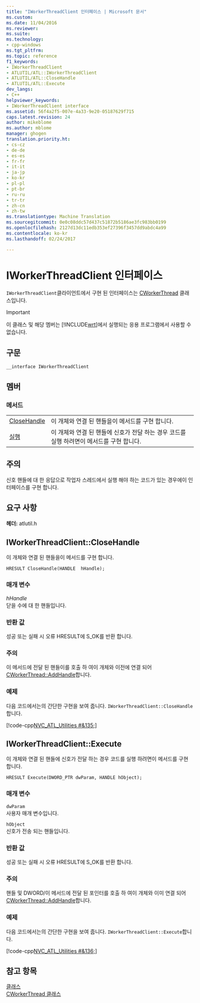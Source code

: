 ```yaml
---
title: "IWorkerThreadClient 인터페이스 | Microsoft 문서"
ms.custom: 
ms.date: 11/04/2016
ms.reviewer: 
ms.suite: 
ms.technology:
- cpp-windows
ms.tgt_pltfrm: 
ms.topic: reference
f1_keywords:
- IWorkerThreadClient
- ATLUTIL/ATL::IWorkerThreadClient
- ATLUTIL/ATL::CloseHandle
- ATLUTIL/ATL::Execute
dev_langs:
- C++
helpviewer_keywords:
- IWorkerThreadClient interface
ms.assetid: 56f4a2f5-007e-4a33-9e20-05187629f715
caps.latest.revision: 24
author: mikeblome
ms.author: mblome
manager: ghogen
translation.priority.ht:
- cs-cz
- de-de
- es-es
- fr-fr
- it-it
- ja-jp
- ko-kr
- pl-pl
- pt-br
- ru-ru
- tr-tr
- zh-cn
- zh-tw
ms.translationtype: Machine Translation
ms.sourcegitcommit: 0e0c08ddc57d437c51872b5186ae3fc983bb0199
ms.openlocfilehash: 2127d13dc11edb353ef27396f3457dd9abdc4a99
ms.contentlocale: ko-kr
ms.lasthandoff: 02/24/2017

---
```

# <a name="iworkerthreadclient-interface"></a>IWorkerThreadClient 인터페이스
`IWorkerThreadClient`클라이언트에서 구현 된 인터페이스는 [CWorkerThread](../../atl/reference/cworkerthread-class.md) 클래스입니다.  
  
> [!IMPORTANT]
>  이 클래스 및 해당 멤버는 [!INCLUDE[wrt](../../atl/reference/includes/wrt_md.md)]에서 실행되는 응용 프로그램에서 사용할 수 없습니다.  
  
## <a name="syntax"></a>구문  
  
```
__interface IWorkerThreadClient
```  
  
## <a name="members"></a>멤버  
  
### <a name="methods"></a>메서드  
  
|||  
|-|-|  
|[CloseHandle](#closehandle)|이 개체와 연결 된 핸들을이 메서드를 구현 합니다.|  
|[실행](#execute)|이 개체와 연결 된 핸들에 신호가 전달 하는 경우 코드를 실행 하려면이 메서드를 구현 합니다.|  
  
## <a name="remarks"></a>주의  
 신호 핸들에 대 한 응답으로 작업자 스레드에서 실행 해야 하는 코드가 있는 경우에이 인터페이스를 구현 합니다.  
  
## <a name="requirements"></a>요구 사항  
 **헤더:** atlutil.h  
  
##  <a name="closehandle"></a>IWorkerThreadClient::CloseHandle  
 이 개체와 연결 된 핸들을이 메서드를 구현 합니다.  
  
```
HRESULT CloseHandle(HANDLE  hHandle);
```  
  
### <a name="parameters"></a>매개 변수  
 *hHandle*  
 닫을 수에 대 한 핸들입니다.  
  
### <a name="return-value"></a>반환 값  
 성공 또는 실패 시 오류 HRESULT에 S_OK를 반환 합니다.  
  
### <a name="remarks"></a>주의  
 이 메서드에 전달 된 핸들이를 호출 하 여이 개체와 이전에 연결 되어 [CWorkerThread::AddHandle](../../atl/reference/cworkerthread-class.md#addhandle)합니다.  
  
### <a name="example"></a>예제  
 다음 코드에서는의 간단한 구현을 보여 줍니다. `IWorkerThreadClient::CloseHandle`합니다.  
  
 [!code-cpp[NVC_ATL_Utilities #&135;](../../atl/codesnippet/cpp/iworkerthreadclient-interface_1.cpp)]  
  
##  <a name="execute"></a>IWorkerThreadClient::Execute  
 이 개체와 연결 된 핸들에 신호가 전달 하는 경우 코드를 실행 하려면이 메서드를 구현 합니다.  
  
```
HRESULT Execute(DWORD_PTR dwParam, HANDLE hObject);
```  
  
### <a name="parameters"></a>매개 변수  
 `dwParam`  
 사용자 매개 변수입니다.  
  
 `hObject`  
 신호가 전송 되는 핸들입니다.  
  
### <a name="return-value"></a>반환 값  
 성공 또는 실패 시 오류 HRESULT에 S_OK를 반환 합니다.  
  
### <a name="remarks"></a>주의  
 핸들 및 DWORD/이 메서드에 전달 된 포인터를 호출 하 여이 개체와 이미 연결 되어 [CWorkerThread::AddHandle](../../atl/reference/cworkerthread-class.md#addhandle)합니다.  
  
### <a name="example"></a>예제  
 다음 코드에서는의 간단한 구현을 보여 줍니다. `IWorkerThreadClient::Execute`합니다.  
  
 [!code-cpp[NVC_ATL_Utilities #&136;](../../atl/codesnippet/cpp/iworkerthreadclient-interface_2.cpp)]  
  
## <a name="see-also"></a>참고 항목  
 [클래스](../../atl/reference/atl-classes.md)   
 [CWorkerThread 클래스](../../atl/reference/cworkerthread-class.md)

